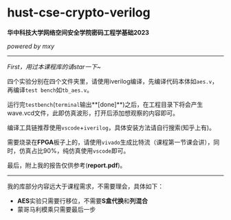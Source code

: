 # hust-cse-crypto-verilog

**华中科技大学网络空间安全学院密码工程学基础2023**

*powered by mxy*

------

*First，用过本课程库的请star一下~*

四个实验分别在四个文件夹里，请使用iverilog编译，先编译代码本体如`aes.v`，再编译`test bench`如`tb_aes.v`。

运行完`testbench`(`terminal`输出**[done]**)之后，在工程目录下将会产生wave.vcd文件，此即仿真波形，打开后添加想观察的内容即可。

编译工具链推荐使用`vscode`+`iverilog`，具体安装方法请自行搜索(知乎上有)。

需要烧录在**FPGA**板子上的，请使用`vivado`生成比特流（课程第一节课会讲），同时，仿真占比90%，纯仿真使用`vscode`即可。

最后，附上我的报告仅供参考(**report.pdf**)。

------

我的库部分内容远大于课程需求，不需要理会，具体如下：

- **AES**实验只需要行移位，不需要**S盒代换**和**列混合**
- 蒙哥马利模乘只需要最后一步